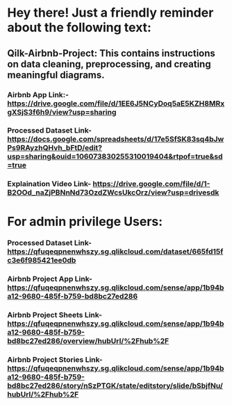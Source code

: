 # Hey there! Just a friendly reminder about the following text: 

## Qilk-Airbnb-Project: This contains instructions on data cleaning, preprocessing, and creating meaningful diagrams.

### Airbnb App Link:- **https://drive.google.com/file/d/1EE6J5NCyDoq5aE5KZH8MRxgXSjS3f6h9/view?usp=sharing**

### Processed Dataset Link-  **https://docs.google.com/spreadsheets/d/17e5SfSK83sq4bJwPs9RAyzhQHvh_bFtD/edit?usp=sharing&ouid=106073830255310019404&rtpof=true&sd=true**

### Explaination Video Link-  **https://drive.google.com/file/d/1-B2OOd_naZjPBNnNd73OzdZWcsUkcOrz/view?usp=drivesdk**


# For admin privilege Users:

### Processed Dataset Link-  **https://qfuqeqpnenwhszy.sg.qlikcloud.com/dataset/665fd15fc3e6f985421ee0db**

### Airbnb Project App Link- **https://qfuqeqpnenwhszy.sg.qlikcloud.com/sense/app/1b94ba12-9680-485f-b759-bd8bc27ed286**

### Airbnb Project Sheets Link- **https://qfuqeqpnenwhszy.sg.qlikcloud.com/sense/app/1b94ba12-9680-485f-b759-bd8bc27ed286/overview/hubUrl/%2Fhub%2F**

### Airbnb Project Stories Link- **https://qfuqeqpnenwhszy.sg.qlikcloud.com/sense/app/1b94ba12-9680-485f-b759-bd8bc27ed286/story/nSzPTGK/state/editstory/slide/bSbjfNu/hubUrl/%2Fhub%2F**




